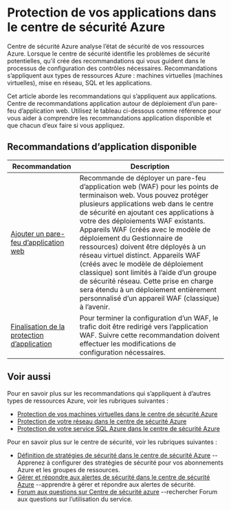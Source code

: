 <properties
   pageTitle="Protection de vos applications dans le centre de sécurité Azure | Microsoft Azure"
   description="Ce document répond recommandations dans le centre de sécurité Azure pour vous aider à protègent vos applications Azure et restent dans le respect des stratégies de sécurité."
   services="security-center"
   documentationCenter="na"
   authors="TerryLanfear"
   manager="MBaldwin"
   editor=""/>

<tags
   ms.service="security-center"
   ms.devlang="na"
   ms.topic="article"
   ms.tgt_pltfrm="na"
   ms.workload="na"
   ms.date="08/04/2016"
   ms.author="terrylan"/>

# <a name="protecting-your-applications-in-azure-security-center"></a>Protection de vos applications dans le centre de sécurité Azure

Centre de sécurité Azure analyse l’état de sécurité de vos ressources Azure. Lorsque le centre de sécurité identifie les problèmes de sécurité potentielles, qu’il crée des recommandations qui vous guident dans le processus de configuration des contrôles nécessaires.  Recommandations s’appliquent aux types de ressources Azure : machines virtuelles (machines virtuelles), mise en réseau, SQL et les applications.

Cet article aborde les recommandations qui s’appliquent aux applications.  Centre de recommandations application autour de déploiement d’un pare-feu d’application web.  Utilisez le tableau ci-dessous comme référence pour vous aider à comprendre les recommandations application disponible et que chacun d’eux faire si vous appliquez.

## <a name="available-application-recommendations"></a>Recommandations d’application disponible

|Recommandation|Description|
|-----|-----|
|[Ajouter un pare-feu d’application web](security-center-add-web-application-firewall.md)|Recommande de déployer un pare-feu d’application web (WAF) pour les points de terminaison web. Vous pouvez protéger plusieurs applications web dans le centre de sécurité en ajoutant ces applications à votre des déploiements WAF existants. Appareils WAF (créés avec le modèle de déploiement du Gestionnaire de ressources) doivent être déployés à un réseau virtuel distinct. Appareils WAF (créés avec le modèle de déploiement classique) sont limités à l’aide d’un groupe de sécurité réseau. Cette prise en charge sera étendu à un déploiement entièrement personnalisé d’un appareil WAF (classique) à l’avenir.|
|[Finalisation de la protection d’application](security-center-add-web-application-firewall.md#finalize-application-protection)|Pour terminer la configuration d’un WAF, le trafic doit être redirigé vers l’application WAF. Suivre cette recommandation doivent effectuer les modifications de configuration nécessaires.|

## <a name="see-also"></a>Voir aussi

Pour en savoir plus sur les recommandations qui s’appliquent à d’autres types de ressources Azure, voir les rubriques suivantes :

- [Protection de vos machines virtuelles dans le centre de sécurité Azure](security-center-virtual-machine-recommendations.md)
- [Protection de votre réseau dans le centre de sécurité Azure](security-center-network-recommendations.md)
- [Protection de votre service SQL Azure dans le centre de sécurité Azure](security-center-sql-service-recommendations.md)

Pour en savoir plus sur le centre de sécurité, voir les rubriques suivantes :

- [Définition de stratégies de sécurité dans le centre de sécurité Azure](security-center-policies.md) --Apprenez à configurer des stratégies de sécurité pour vos abonnements Azure et les groupes de ressources.
- [Gérer et répondre aux alertes de sécurité dans le centre de sécurité Azure](security-center-managing-and-responding-alerts.md) --apprendre à gérer et répondre aux alertes de sécurité.
- [Forum aux questions sur Centre de sécurité azure](security-center-faq.md) --rechercher Forum aux questions sur l’utilisation du service.
